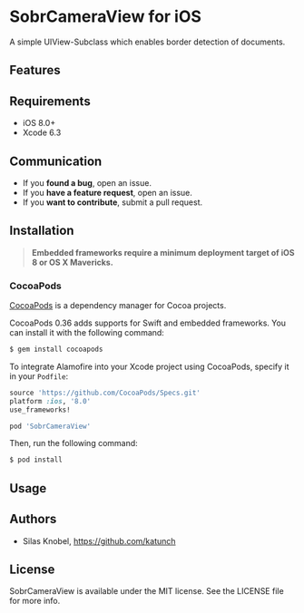 SobrCameraView for iOS
======================
A simple UIView-Subclass which enables border detection of documents. 

## Features

## Requirements
- iOS 8.0+
- Xcode 6.3

## Communication
- If you **found a bug**, open an issue.
- If you **have a feature request**, open an issue.
- If you **want to contribute**, submit a pull request.

## Installation

> **Embedded frameworks require a minimum deployment target of iOS 8 or OS X Mavericks.**

### CocoaPods

[CocoaPods](http://cocoapods.org) is a dependency manager for Cocoa projects.

CocoaPods 0.36 adds supports for Swift and embedded frameworks. You can install it with the following command:

```bash
$ gem install cocoapods
```

To integrate Alamofire into your Xcode project using CocoaPods, specify it in your `Podfile`:

```ruby
source 'https://github.com/CocoaPods/Specs.git'
platform :ios, '8.0'
use_frameworks!

pod 'SobrCameraView'
```

Then, run the following command:

```bash
$ pod install
```

## Usage



## Authors
- Silas Knobel, https://github.com/katunch

## License

SobrCameraView is available under the MIT license. See the LICENSE file for more info.
